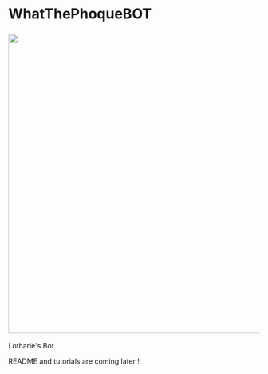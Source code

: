 # WhatThePhoqueBOT
<h3 align="center"><img src="https://user-images.githubusercontent.com/49253492/139536561-5eaf9aad-64dd-4bc4-a33a-913a28ccb620.png" width="600px"></h3>

Lotharie's Bot

README and tutorials are coming later !
